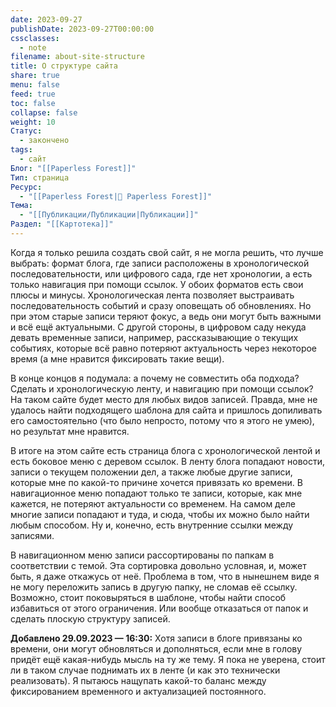 ```yaml
---
date: 2023-09-27
publishDate: 2023-09-27T00:00:00
cssclasses:
  - note
filename: about-site-structure
title: О структуре сайта
share: true
menu: false
feed: true
toc: false
collapse: false
weight: 10
Статус:
  - закончено
tags:
  - сайт
Блог: "[[Paperless Forest]]"
Тип: страница
Ресурс:
  - "[[Paperless Forest|🌱 Paperless Forest]]"
Тема:
  - "[[Публикации/Публикации|Публикации]]"
Раздел: "[[Картотека]]"
---
```

Когда я только решила создать свой сайт, я не могла решить, что лучше выбрать: формат блога, где записи расположены в хронологической последовательности, или цифрового сада, где нет хронологии, а есть только навигация при помощи ссылок. У обоих форматов есть свои плюсы и минусы. Хронологическая лента позволяет выстраивать последовательность событий и сразу оповещать об обновлениях. Но при этом старые записи теряют фокус, а ведь они могут быть важными и всё ещё актуальными. С другой стороны, в цифровом саду некуда девать временные записи, например, рассказывающие о текущих событиях, которые всё равно потеряют актуальность через некоторое время (а мне нравится фиксировать такие вещи).

В конце концов я подумала: а почему не совместить оба подхода? Сделать и хронологическую ленту, и навигацию при помощи ссылок? На таком сайте будет место для любых видов записей. Правда, мне не удалось найти подходящего шаблона для сайта и пришлось допиливать его самостоятельно (что было непросто, потому что я этого не умею), но результат мне нравится.

В итоге на этом сайте есть страница блога с хронологической лентой и есть боковое меню с деревом ссылок. В ленту блога попадают новости, записи о текущем положении дел, а также любые другие записи, которые мне по какой-то причине хочется привязать ко времени. В навигационное меню попадают только те записи, которые, как мне кажется, не потеряют актуальности со временем. На самом деле многие записи попадают и туда, и сюда, чтобы их можно было найти любым способом. Ну и, конечно, есть внутренние ссылки между записями.

В навигационном меню записи рассортированы по папкам в соответствии с темой. Эта сортировка довольно условная, и, может быть, я даже откажусь от неё. Проблема в том, что в нынешнем виде я не могу переложить запись в другую папку, не сломав её ссылку. Возможно, стоит поковыряться в шаблоне, чтобы найти способ избавиться от этого ограничения. Или вообще отказаться от папок и сделать плоскую структуру записей.

**Добавлено 29.09.2023 — 16:30:** Хотя записи в блоге привязаны ко времени, они могут обновляться и дополняться, если мне в голову придёт ещё какая-нибудь мысль на ту же тему. Я пока не уверена, стоит ли в таком случае поднимать их в ленте (и как это технически реализовать). Я пытаюсь нащупать какой-то баланс между фиксированием временного и актуализацией постоянного. 